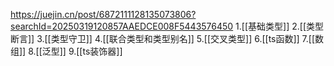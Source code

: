 
https://juejin.cn/post/6872111128135073806?searchId=20250319120857AAEDCE008F5443576450
1.[[基础类型]]
2.[[类型断言]]
3.[[类型守卫]]
4.[[联合类型和类型别名]]
5.[[交叉类型]]
6.[[ts函数]]
7.[[数组]]
8.[[泛型]]
9.[[ts装饰器]]